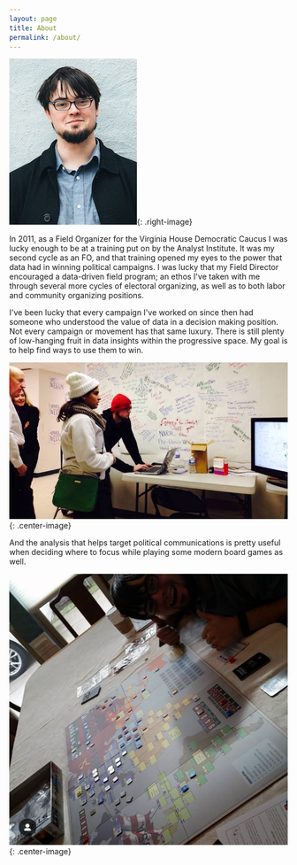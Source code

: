 ```yaml
---
layout: page
title: About
permalink: /about/
---
```


![Rob Hipskind](/assets/profile.jpg){: .right-image}

In 2011, as a Field Organizer for the Virginia House Democratic Caucus I was lucky enough to be at a training put on by the Analyst Institute. It was my second cycle as an FO, and that training opened my eyes to the power that data had in winning political campaigns. I was lucky that my Field Director encouraged a data-driven field program; an ethos I've taken with me through several more cycles of electoral organizing, as well as to both labor and community organizing positions.

I've been lucky that every campaign I've worked on since then had someone who understood the value of data in a decision making position. Not every campaign or movement has that same luxury. There is still plenty of low-hanging fruit in data insights within the progressive space. My goal is to help find ways to use them to win.

![Waiting for Election Results](/assets/waiting_for_results.jpg){: .center-image}

And the analysis that helps target political communications is pretty useful when deciding where to focus while playing some modern board games as well.

![Playing Twilight Struggle](/assets/twilight_struggle.png){: .center-image}
